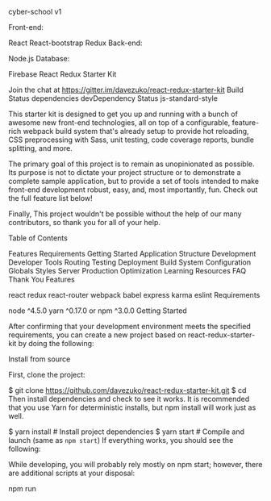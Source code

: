 cyber-school v1

Front-end:

React
React-bootstrap
Redux
Back-end:

Node.js
Database:

Firebase
React Redux Starter Kit

Join the chat at https://gitter.im/davezuko/react-redux-starter-kit Build Status dependencies devDependency Status js-standard-style

This starter kit is designed to get you up and running with a bunch of awesome new front-end technologies, all on top of a configurable, feature-rich webpack build system that's already setup to provide hot reloading, CSS preprocessing with Sass, unit testing, code coverage reports, bundle splitting, and more.

The primary goal of this project is to remain as unopinionated as possible. Its purpose is not to dictate your project structure or to demonstrate a complete sample application, but to provide a set of tools intended to make front-end development robust, easy, and, most importantly, fun. Check out the full feature list below!

Finally, This project wouldn't be possible without the help of our many contributors, so thank you for all of your help.

Table of Contents

Features
Requirements
Getting Started
Application Structure
Development
Developer Tools
Routing
Testing
Deployment
Build System
Configuration
Globals
Styles
Server
Production Optimization
Learning Resources
FAQ
Thank You
Features

react
redux
react-router
webpack
babel
express
karma
eslint
Requirements

node ^4.5.0
yarn ^0.17.0 or npm ^3.0.0
Getting Started

After confirming that your development environment meets the specified requirements, you can create a new project based on react-redux-starter-kit by doing the following:

Install from source

First, clone the project:

$ git clone https://github.com/davezuko/react-redux-starter-kit.git <my-project-name>
$ cd <my-project-name>
Then install dependencies and check to see it works. It is recommended that you use Yarn for deterministic installs, but npm install will work just as well.

$ yarn install    # Install project dependencies
$ yarn start      # Compile and launch (same as `npm start`)
If everything works, you should see the following:



While developing, you will probably rely mostly on npm start; however, there are additional scripts at your disposal:

npm run <script>	Description
start	Serves your app at localhost:3000. HMR will be enabled in development.
compile	Compiles the application to disk (~/dist by default).
dev	Same as npm start, but enables nodemon for the server as well.
test	Runs unit tests with Karma and generates a coverage report.
test:dev	Runs Karma and watches for changes to re-run tests; does not generate coverage reports.
deploy	Runs linter, tests, and then, on success, compiles your application to disk.
deploy:dev	Same as deploy but overrides NODE_ENV to "development".
deploy:prod	Same as deploy but overrides NODE_ENV to "production".
lint	Lint all .js files.
lint:fix	Lint and fix all .js files. Read more on this.
Application Structure

The application structure presented in this boilerplate is fractal, where functionality is grouped primarily by feature rather than file type. Please note, however, that this structure is only meant to serve as a guide, it is by no means prescriptive. That said, it aims to represent generally accepted guidelines and patterns for building scalable applications. If you wish to read more about this pattern, please check out this awesome writeup by Justin Greenberg.

.
├── bin                      # Build/Start scripts
├── config                   # Project and build configurations
├── public                   # Static public assets (not imported anywhere in source code)
├── server                   # Express application that provides webpack middleware
│   └── main.js              # Server application entry point
├── src                      # Application source code
│   ├── index.html           # Main HTML page container for app
│   ├── main.js              # Application bootstrap and rendering
│   ├── components           # Global Reusable Presentational Components
│   ├── containers           # Global Reusable Container Components
│   ├── layouts              # Components that dictate major page structure
│   │   └── CoreLayout.js    # CoreLayout which receives children for each route
│   │   └── CoreLayout.scss  # Styles related to the CoreLayout
│   │   └── index.js         # Main file for layout
│   ├── routes               # Main route definitions and async split points
│   │   ├── index.js         # Bootstrap main application routes with store
│   │   ├── Home             # Fractal route
│   │   │   ├── index.js     # Route definitions and async split points
│   │   │   ├── assets       # Assets required to render components
│   │   │   ├── components   # Presentational React Components
│   │   │   └── routes **    # Fractal sub-routes (** optional)
│   │   └── Counter          # Fractal route
│   │       ├── index.js     # Counter route definition
│   │       ├── container    # Connect components to actions and store
│   │       ├── modules      # Collections of reducers/constants/actions
│   │       └── routes **    # Fractal sub-routes (** optional)
│   ├── store                # Redux-specific pieces
│   │   ├── createStore.js   # Create and instrument redux store
│   │   └── reducers.js      # Reducer registry and injection
│   └── styles               # Application-wide styles (generally settings)
└── tests                    # Unit tests
Development

Developer Tools

We recommend using the Redux DevTools Chrome Extension. Using the chrome extension allows your monitors to run on a separate thread and affords better performance and functionality. It comes with several of the most popular monitors, is easy to configure, filters actions, and doesn’t require installing any packages.

However, adding the DevTools components to your project is simple. First, grab the packages from npm:

npm i --save-dev redux-devtools redux-devtools-log-monitor redux-devtools-dock-monitor
Then follow the manual integration walkthrough.

Routing

We use react-router route definitions (<route>/index.js) to define units of logic within our application. See the application structure section for more information.

Testing

To add a unit test, simply create a .spec.js file anywhere in ~/tests. Karma will pick up on these files automatically, and Mocha and Chai will be available within your test without the need to import them. Coverage reports will be compiled to ~/coverage by default. If you wish to change what reporters are used and where reports are compiled, you can do so by modifying coverage_reporters in ~/config/project.config.js.

Deployment

Out of the box, this starter kit is deployable by serving the ~/dist folder generated by npm run deploy (make sure to specify your target NODE_ENV as well). This project does not concern itself with the details of server-side rendering or API structure, since that demands an opinionated structure that makes it difficult to extend the starter kit. However, if you do need help with more advanced deployment strategies, here are a few tips:

Static Deployments

If you are serving the application via a web server such as nginx, make sure to direct incoming routes to the root ~/dist/index.html file and let react-router take care of the rest. If you are unsure of how to do this, you might find this documentation helpful. The Express server that comes with the starter kit is able to be extended to serve as an API or whatever else you need, but that's entirely up to you.

Build System

Configuration

Default project configuration can be found in ~/config/project.config.js. Here you'll be able to redefine your src and dist directories, adjust compilation settings, tweak your vendor dependencies, and more. For the most part, you should be able to make changes in here without ever having to touch the actual webpack build configuration.

If you need environment-specific overrides (useful for dynamically setting API endpoints, for example), you can edit ~/config/environments.config.js and define overrides on a per-NODE_ENV basis. There are examples for both development and production, so use those as guidelines. Here are some common configuration options:

Key	Description
dir_src	application source code base path
dir_dist	path to build compiled application to
server_host	hostname for the Express server
server_port	port for the Express server
compiler_devtool	what type of source-maps to generate (set to false/null to disable)
compiler_vendor	packages to separate into to the vendor bundle
Webpack is configured to make use of resolve.root, which lets you import local packages as if you were traversing from the root of your ~/src directory. Here's an example:

// current file: ~/src/views/some/nested/View.js
// What used to be this:
import SomeComponent from '../../../components/SomeComponent'

// Can now be this:
import SomeComponent from 'components/SomeComponent' // Hooray!
Globals

These are global variables available to you anywhere in your source code. If you wish to modify them, they can be found as the globals key in ~/config/project.config.js. When adding new globals, make sure you also add them to ~/.eslintrc.

Variable	Description
process.env.NODE_ENV	the active NODE_ENV when the build started
__DEV__	True when process.env.NODE_ENV is development
__PROD__	True when process.env.NODE_ENV is production
__TEST__	True when process.env.NODE_ENV is test
Styles

Both .scss and .css file extensions are supported out of the box. After being imported, styles will be processed with PostCSS for minification and autoprefixing, and will be extracted to a .css file during production builds.

Server

This starter kit comes packaged with an Express server. It's important to note that the sole purpose of this server is to provide webpack-dev-middleware and webpack-hot-middleware for hot module replacement. Using a custom Express app in place of webpack-dev-server makes it easier to extend the starter kit to include functionality such as API's, universal rendering, and more -- all without bloating the base boilerplate.

Production Optimization

Babel is configured to use babel-plugin-transform-runtime so transforms aren't inlined. In production, webpack will extract styles to a .css file, minify your JavaScript, and perform additional optimizations such as module deduplication.

Learning Resources

Starting out with react-redux-starter-kit is an introduction to the components used in this starter kit with a small example in the end.
FAQ

Having trouble? Check out our FAQ or submit an issue. Please be considerate by only posting issues that are directly related to this project; questions about how to implement certain React or Redux features are both best suited for StackOverflow or their respective repositories.

Thank You

This project wouldn't be possible without help from the community, so I'd like to highlight some of its biggest contributors. Thank you all for your hard work, you've made my life a lot easier and taught me a lot in the process.

Justin Greenberg - For all of your PR's, getting us to Babel 6, and constant work improving our patterns.
Roman Pearah - For your bug reports, help in triaging issues, and PR contributions.
Spencer Dixon - For your creation of redux-cli.
Jonas Matser - For your help in triaging issues and unending support in our Gitter channel.
And to everyone else who has contributed, even if you are not listed here your work is appreciated.
